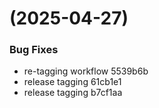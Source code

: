 #  (2025-04-27)


### Bug Fixes

* re-tagging workflow 5539b6b
* release tagging 61cb1e1
* release tagging b7cf1aa



